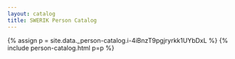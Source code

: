 ```yaml
---
layout: catalog
title: SWERIK Person Catalog
---
```

{% assign p = site.data._person-catalog.i-4iBnzT9pgjryrkk1UYbDxL %}
{% include person-catalog.html p=p %}

